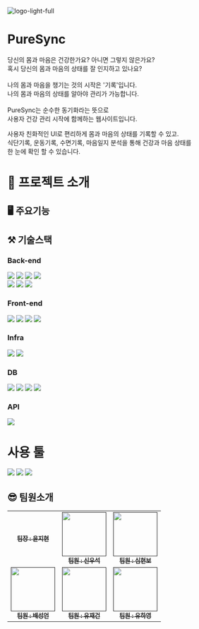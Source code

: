 ![logo-light-full](https://github.com/YJiHyeon/PureSync/assets/55646863/1a630167-272f-42d4-a86d-6faf3a816e16)
# PureSync
당신의 몸과 마음은 건강한가요? 아니면 그렇지 않은가요?<br>
혹시 당신의 몸과 마음의 상태를 잘 인지하고 있나요?<br>
<br>
나의 몸과 마음을 챙기는 것의 시작은 '기록'입니다.<br>
나의 몸과 마음의 상태를 알아야 관리가 가능합니다.<br>
<br>
PureSync는 순수한 동기화라는 뜻으로<br>
사용자 건강 관리 시작에 함께하는 웹사이트입니다.<br>

사용자 친화적인 UI로 편리하게 몸과 마음의 상태를 기록할 수 있고.<br>
식단기록, 운동기록, 수면기록, 마음일지 분석을 통해 건강과 마음 상태를<br>
한 눈에 확인 할 수 있습니다.<br>

# 📝 프로젝트 소개
## 🖥 주요기능
## ⚒ 기술스택
### Back-end
<img src="https://img.shields.io/badge/Java-007396?style=flat-square&logo=Java&logoColor=white"/></a>
<img src="https://img.shields.io/badge/SpringBoot-6DB33F?style=flat-square&logo=SpringBoot&logoColor=white"/></a>
<img src="https://img.shields.io/badge/SpringDataJPA-6DB33F?style=flat-square&logo=SpringBoot&logoColor=white"/></a>
<img src="https://img.shields.io/badge/SpringWebflux-6DB33F?style=flat-square&logo=SpringBoot&logoColor=white"/></a><br>
<img src="https://img.shields.io/badge/SpringScheduler-6DB33F?style=flat-square&logo=SpringBoot&logoColor=white"/></a>
<img src="https://img.shields.io/badge/SpringSecurity-6DB33F?style=flat-square&logo=SpringBoot&logoColor=white"/></a>
<img src="https://img.shields.io/badge/JWT-6DB33F?style=flat-square&logo=JSONWebTokens&logoColor=white"/></a>


### Front-end
<img src="https://img.shields.io/badge/React-61DAFB?style=flat-square&logo=React&logoColor=white"/></a>
<img src="https://img.shields.io/badge/JavaScript-F7DF1E?style=flat-square&logo=JavaScript&logoColor=white"/></a>
<img src="https://img.shields.io/badge/CSS3-1572B6?style=flat-square&logo=CSS3&logoColor=white"/></a>
<img src="https://img.shields.io/badge/Bootstrap-7952B3?style=flat-square&logo=Bootstrap&logoColor=white"/></a>

### Infra
<img src="https://img.shields.io/badge/Amazon%20S3-569A31?style=flat-square&logo=AmazonS3&logoColor=white"/></a>
<img src="https://img.shields.io/badge/Amazon%20EC2-FF9900?style=flat-square&logo=AmazonEC2&logoColor=white"/></a>

### DB
<img src="https://img.shields.io/badge/MariaDB-003545?style=flat-square&logo=MariaDB&logoColor=white"/></a>
<img src="https://img.shields.io/badge/Redis-DC382D?style=flat-square&logo=Redis&logoColor=white"/></a>
<img src="https://img.shields.io/badge/Hibernate-59666C?style=flat-square&logo=Hibernate&logoColor=white"/></a>
<img src="https://img.shields.io/badge/MyBatis-59666C?style=flat-square&logo=MyBatis&logoColor=white"/></a>


### API
<img src="https://img.shields.io/badge/Naver_Sentiment_API-03C75A?style=flat-square&logo=Naver&logoColor=white"/></a>

# 사용 툴

<img src="https://img.shields.io/badge/IntelliJ_IDEA-000000?style=flat-square&logo=IntelliJIDEA&logoColor=white"/></a>
<img src="https://img.shields.io/badge/Visual_Studio_Code-007ACC?style=flat-square&logo=VisualStudioCode&logoColor=white"/></a>
<img src="https://img.shields.io/badge/GitHub-181717?style=flat-square&logo=Github&logoColor=white"/></a>

## 😎 팀원소개
<table>
  <tbody>
    <tr>
      <td align="center"><a href=""><img src="width="100px;" alt=""/><br /><sub><b>팀장 : 윤지현 </b></sub></a><br /></td>
      <td align="center"><a href=""><img src="" width="100px;" alt=""/><br /><sub><b>팀원 : 신우석 </b></sub></a><br /></td>
      <td align="center"><a href=""><img src="" width="100px;" alt=""/><br /><sub><b>팀원 : 심현보 </b></sub></a><br /></td>
     <tr/>
      <td align="center"><a href=""><img src="" width="100px;" alt=""/><br /><sub><b>팀원 : 배성언 </b></sub></a><br /></td>
      <td align="center"><a href=""><img src="" width="100px;" alt=""/><br /><sub><b>팀원 : 유재건 </b></sub></a><br /></td>
      <td align="center"><a href=""><img src="" width="100px;" alt=""/><br /><sub><b>팀원 : 유하영 </b></sub></a><br /></td>
    </tr>
  </tbody>
</table>
